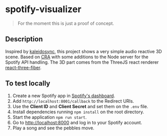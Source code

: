 # spotify-visualizer

> For the moment this is just a proof of concept.

## Description

Inspired by [kaleidosync](https://github.com/zachwinter/kaleidosync), this project shows a very simple audio reactive 3D scene. Based on [CRA](https://github.com/facebook/create-react-app) with some additions to the Node server for the Spotify API handling. The 3D part comes from the ThreeJS react renderer [react-three-fiber](https://github.com/react-spring/react-three-fiber).

## To test locally
1. Create a new Spotify app in [Spotify's dashboard](https://developer.spotify.com/dashboard/).
2. Add `http://localhost:8001/callback` to the Redirect URIs.
3. Use the **Client ID** and **Client Secret** and set them on the `.env` file.
4. Install dependencies running `npm install` on the root directory.
5. Start the application `npm run start`.
6. Go to [http://localhost:8000](http://localhost:8000) and log in to your Spotify account.
7. Play a song and see the pebbles move.